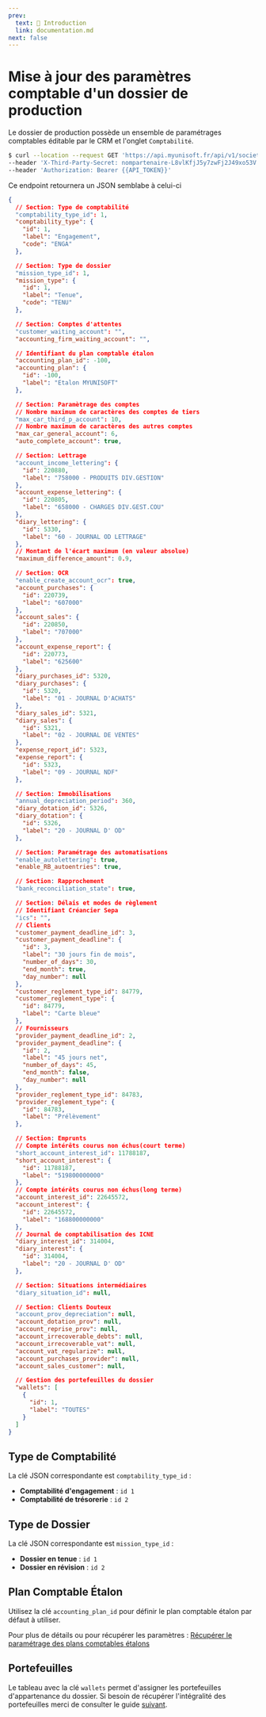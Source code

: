 ```yaml
---
prev:
  text: 🐤 Introduction
  link: documentation.md
next: false
---
```


<span id="readme-top"></span>

# Mise à jour des paramètres comptable d'un dossier de production

Le dossier de production possède un ensemble de paramétrages comptables éditable par le CRM et l'onglet `Comptabilité`.

```bash
$ curl --location --request GET 'https://api.myunisoft.fr/api/v1/society/accountingParameters' \
--header 'X-Third-Party-Secret: nompartenaire-L8vlKfjJ5y7zwFj2J49xo53V' \
--header 'Authorization: Bearer {{API_TOKEN}}'
```

Ce endpoint retournera un JSON semblabe à celui-ci

```json
{
  // Section: Type de comptabilité
  "comptability_type_id": 1,
  "comptability_type": {
    "id": 1,
    "label": "Engagement",
    "code": "ENGA"
  },

  // Section: Type de dossier
  "mission_type_id": 1,
  "mission_type": {
    "id": 1,
    "label": "Tenue",
    "code": "TENU"
  },

  // Section: Comptes d'attentes
  "customer_waiting_account": "",
  "accounting_firm_waiting_account": "",

  // Identifiant du plan comptable étalon
  "accounting_plan_id": -100,
  "accounting_plan": {
    "id": -100,
    "label": "Etalon MYUNISOFT"
  },

  // Section: Paramètrage des comptes
  // Nombre maximum de caractères des comptes de tiers
  "max_car_third_p_account": 10,
  // Nombre maximum de caractères des autres comptes
  "max_car_general_account": 6,
  "auto_complete_account": true,

  // Section: Lettrage
  "account_income_lettering": {
    "id": 220880,
    "label": "758000 - PRODUITS DIV.GESTION"
  },
  "account_expense_lettering": {
    "id": 220805,
    "label": "658000 - CHARGES DIV.GEST.COU"
  },
  "diary_lettering": {
    "id": 5330,
    "label": "60 - JOURNAL OD LETTRAGE"
  },
  // Montant de l'écart maximum (en valeur absolue)
  "maximum_difference_amount": 0.9,

  // Section: OCR
  "enable_create_account_ocr": true,
  "account_purchases": {
    "id": 220739,
    "label": "607000"
  },
  "account_sales": {
    "id": 220850,
    "label": "707000"
  },
  "account_expense_report": {
    "id": 220773,
    "label": "625600"
  },
  "diary_purchases_id": 5320,
  "diary_purchases": {
    "id": 5320,
    "label": "01 - JOURNAL D'ACHATS"
  },
  "diary_sales_id": 5321,
  "diary_sales": {
    "id": 5321,
    "label": "02 - JOURNAL DE VENTES"
  },
  "expense_report_id": 5323,
  "expense_report": {
    "id": 5323,
    "label": "09 - JOURNAL NDF"
  },

  // Section: Immobilisations
  "annual_depreciation_period": 360,
  "diary_dotation_id": 5326,
  "diary_dotation": {
    "id": 5326,
    "label": "20 - JOURNAL D' OD"
  },

  // Section: Paramétrage des automatisations
  "enable_autolettering": true,
  "enable_RB_autoentries": true,

  // Section: Rapprochement
  "bank_reconciliation_state": true,

  // Section: Délais et modes de règlement
  // Identifiant Créancier Sepa
  "ics": "",
  // Clients
  "customer_payment_deadline_id": 3,
  "customer_payment_deadline": {
    "id": 3,
    "label": "30 jours fin de mois",
    "number_of_days": 30,
    "end_month": true,
    "day_number": null
  },
  "customer_reglement_type_id": 84779,
  "customer_reglement_type": {
    "id": 84779,
    "label": "Carte bleue"
  },
  // Fournisseurs
  "provider_payment_deadline_id": 2,
  "provider_payment_deadline": {
    "id": 2,
    "label": "45 jours net",
    "number_of_days": 45,
    "end_month": false,
    "day_number": null
  },
  "provider_reglement_type_id": 84783,
  "provider_reglement_type": {
    "id": 84783,
    "label": "Prélèvement"
  },

  // Section: Emprunts
  // Compte intérêts courus non échus(court terme)
  "short_account_interest_id": 11788187,
  "short_account_interest": {
    "id": 11788187,
    "label": "519800000000"
  },
  // Compte intérêts courus non échus(long terme)
  "account_interest_id": 22645572,
  "account_interest": {
    "id": 22645572,
    "label": "168800000000"
  },
  // Journal de comptabilisation des ICNE
  "diary_interest_id": 314004,
  "diary_interest": {
    "id": 314004,
    "label": "20 - JOURNAL D' OD"
  },

  // Section: Situations intermédiaires
  "diary_situation_id": null,

  // Section: Clients Douteux
  "account_prov_depreciation": null,
  "account_dotation_prov": null,
  "account_reprise_prov": null,
  "account_irrecoverable_debts": null,
  "account_irrecoverable_vat": null,
  "account_vat_regularize": null,
  "account_purchases_provider": null,
  "account_sales_customer": null,

  // Gestion des portefeuilles du dossier
  "wallets": [
    {
      "id": 1,
      "label": "TOUTES"
    }
  ]
}
```

## Type de Comptabilité

La clé JSON correspondante est `comptability_type_id` :

- **Comptabilité d'engagement** : `id 1`
- **Comptabilité de trésorerie** : `id 2`

## Type de Dossier

La clé JSON correspondante est `mission_type_id` :

- **Dossier en tenue** : `id 1`
- **Dossier en révision** : `id 2`

## Plan Comptable Étalon

Utilisez la clé `accounting_plan_id` pour définir le plan comptable étalon par défaut à utiliser.

Pour plus de détails ou pour récupérer les paramètres : [Récupérer le paramétrage des plans comptables étalons](./pcg_etalon.md)

## Portefeuilles

Le tableau avec la clé `wallets` permet d'assigner les portefeuilles d'appartenance du dossier.
Si besoin de récupérer l'intégralité des portefeuilles merci de consulter le guide [suivant](wallets.md).
